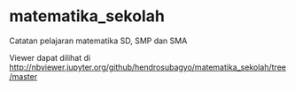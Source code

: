 # matematika_sekolah

Catatan pelajaran matematika SD, SMP dan SMA

Viewer dapat dilihat di http://nbviewer.jupyter.org/github/hendrosubagyo/matematika_sekolah/tree/master
